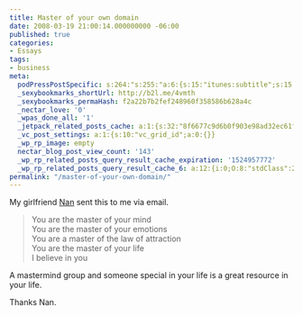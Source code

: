 ```yaml
---
title: Master of your own domain
date: 2008-03-19 21:00:14.000000000 -06:00
published: true
categories:
- Essays
tags:
- business
meta:
  podPressPostSpecific: s:264:"s:255:"a:6:{s:15:"itunes:subtitle";s:15:"##PostExcerpt##";s:14:"itunes:summary";s:15:"##PostExcerpt##";s:15:"itunes:keywords";s:17:"##WordPressCats##";s:13:"itunes:author";s:10:"##Global##";s:15:"itunes:explicit";s:7:"Default";s:12:"itunes:block";s:7:"Default";}";";
  _sexybookmarks_shortUrl: http://b2l.me/4vmth
  _sexybookmarks_permaHash: f2a22b7b2fef248960f358586b628a4c
  _nectar_love: '0'
  _wpas_done_all: '1'
  _jetpack_related_posts_cache: a:1:{s:32:"8f6677c9d6b0f903e98ad32ec61f8deb";a:2:{s:7:"expires";i:1470832159;s:7:"payload";a:3:{i:0;a:1:{s:2:"id";i:2686;}i:1;a:1:{s:2:"id";i:1469;}i:2;a:1:{s:2:"id";i:379;}}}}
  _vc_post_settings: a:1:{s:10:"vc_grid_id";a:0:{}}
  _wp_rp_image: empty
  nectar_blog_post_view_count: '143'
  _wp_rp_related_posts_query_result_cache_expiration: '1524957772'
  _wp_rp_related_posts_query_result_cache_6: a:12:{i:0;O:8:"stdClass":2:{s:7:"post_id";s:3:"577";s:5:"score";s:16:"65.9550755046406";}i:1;O:8:"stdClass":2:{s:7:"post_id";s:3:"312";s:5:"score";s:16:"65.9550755046406";}i:2;O:8:"stdClass":2:{s:7:"post_id";s:3:"189";s:5:"score";s:17:"61.36104740878774";}i:3;O:8:"stdClass":2:{s:7:"post_id";s:3:"404";s:5:"score";s:17:"59.16382283143756";}i:4;O:8:"stdClass":2:{s:7:"post_id";s:3:"119";s:5:"score";s:16:"58.2238155729377";}i:5;O:8:"stdClass":2:{s:7:"post_id";s:4:"4806";s:5:"score";s:18:"53.629787477132325";}i:6;O:8:"stdClass":2:{s:7:"post_id";s:3:"412";s:5:"score";s:17:"52.99255953521342";}i:7;O:8:"stdClass":2:{s:7:"post_id";s:4:"1211";s:5:"score";s:17:"51.43256289973465";}i:8;O:8:"stdClass":2:{s:7:"post_id";s:3:"605";s:5:"score";s:17:"51.43256289973465";}i:9;O:8:"stdClass":2:{s:7:"post_id";s:3:"320";s:5:"score";s:17:"51.43256289973465";}i:10;O:8:"stdClass":2:{s:7:"post_id";s:3:"282";s:5:"score";s:17:"51.43256289973465";}i:11;O:8:"stdClass":2:{s:7:"post_id";s:3:"130";s:5:"score";s:17:"51.43256289973465";}}
permalink: "/master-of-your-own-domain/"
---
```

My girlfriend <a href="http://www.createyourownrealitynow.com" rel="nofollow">Nan</a> sent this to me via email.
>You are the master of your mind<br />
You are the master of your emotions<br />
You are a master of the law of attraction<br />
You are the master of your life<br />
I believe in you</p></blockquote>
<p>A mastermind group and someone special in your life is a great resource in your life.

Thanks Nan.
